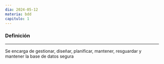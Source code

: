 ```yaml
---
dia: 2024-05-12
materia: bdd
capitulo: 1
---
```

### Definición
---
Se encarga de gestionar, diseñar, planificar, mantener, resguardar y mantener la base de datos segura